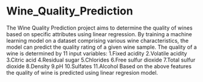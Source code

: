 # Wine_Quality_Prediction
The Wine Quality Prediction project aims to determine the quality of wines based on specific attributes using linear regression. By training a machine learning model on a dataset comprising various wine characteristics, the model can predict the quality rating of a given wine sample. The quality of a wine is determined by 11 input variables:
1.Fixed acidity 
2.Volatile acidity 
3.Citric acid 
4.Residual sugar 
5.Chlorides
6.Free sulfur dioxide
7.Total sulfur dioxide 
8.Density
9.pH 
10.Sulfates 
11.Alcohol 
Based on the above features the quality of wine is predicted using linear regresion model.
